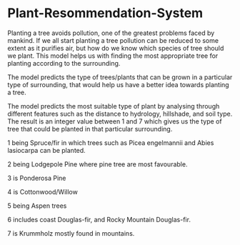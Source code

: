 # Plant-Resommendation-System

Planting a tree avoids pollution, one of the greatest problems faced by mankind. If we all start planting a tree pollution can be reduced to some extent as it purifies air, but how do we know which species of tree should we plant. This model helps us with finding the most appropriate tree for planting according to the surrounding.

The model predicts the type of trees/plants that can be grown in a particular type of surrounding, that would help us have a better idea towards planting a tree.

The model predicts the most suitable type of plant by analysing through different features such as the distance to hydrology, hillshade, and soil type.
The result is an integer value between 1 and 7 which gives us the type of tree that could be planted in that particular surrounding.

1 being Spruce/fir in which trees such as Picea engelmannii and Abies lasiocarpa can be planted.

2 being Lodgepole Pine where pine tree are most favourable.

3 is Ponderosa Pine

4 is Cottonwood/Willow

5 being Aspen trees

6 includes coast Douglas-fir, and Rocky Mountain Douglas-fir.

7 is Krummholz mostly found in mountains.

